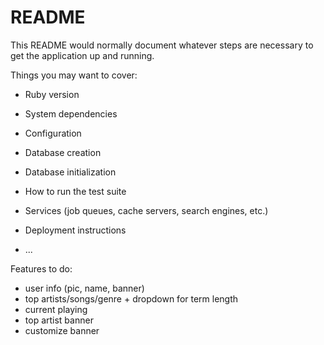 # README

This README would normally document whatever steps are necessary to get the
application up and running.

Things you may want to cover:

- Ruby version

- System dependencies

- Configuration

- Database creation

- Database initialization

- How to run the test suite

- Services (job queues, cache servers, search engines, etc.)

- Deployment instructions

- ...

Features to do:

- user info (pic, name, banner)
- top artists/songs/genre + dropdown for term length
- current playing
- top artist banner
- customize banner
